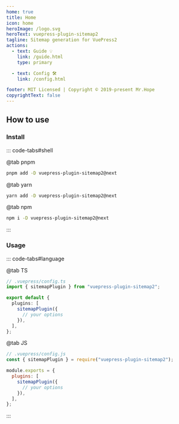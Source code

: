 ```yaml
---
home: true
title: Home
icon: home
heroImage: /logo.svg
heroText: vuepress-plugin-sitemap2
tagline: Sitemap generation for VuePress2
actions:
  - text: Guide 💡
    link: /guide.html
    type: primary

  - text: Config 🛠
    link: /config.html

footer: MIT Licensed | Copyright © 2019-present Mr.Hope
copyrightText: false
---
```


## How to use

### Install

::: code-tabs#shell

@tab pnpm

```bash
pnpm add -D vuepress-plugin-sitemap2@next
```

@tab yarn

```bash
yarn add -D vuepress-plugin-sitemap2@next
```

@tab npm

```bash
npm i -D vuepress-plugin-sitemap2@next
```

:::

### Usage

::: code-tabs#language

@tab TS

```ts
// .vuepress/config.ts
import { sitemapPlugin } from "vuepress-plugin-sitemap2";

export default {
  plugins: [
    sitemapPlugin({
      // your options
    }),
  ],
};
```

@tab JS

```js
// .vuepress/config.js
const { sitemapPlugin } = require("vuepress-plugin-sitemap2");

module.exports = {
  plugins: [
    sitemapPlugin({
      // your options
    }),
  ],
};
```

:::
